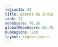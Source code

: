```yaml
---
regionId: 34
title: Bassas da India
rank: 21
meanScore: 76.36
globalMeanScore: 68.78
numRegions: 220
layout: region_score
---
```

